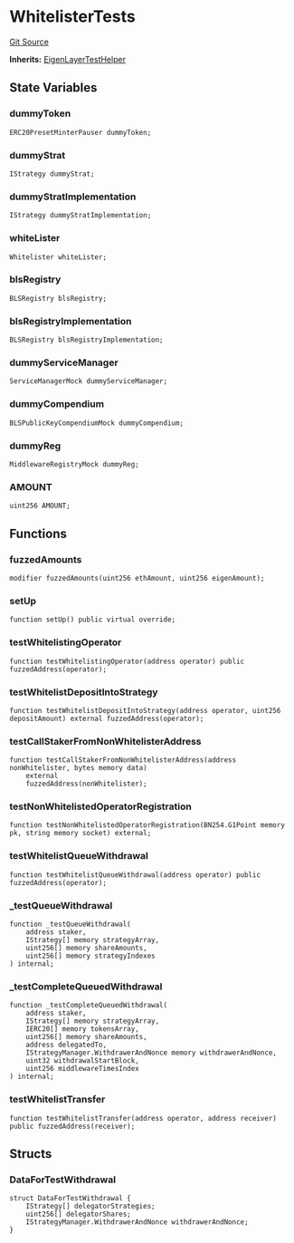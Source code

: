 # WhitelisterTests
[Git Source](https://github.com/Sabnock01/eigenlayer-contracts/blob/fa80db0202cf74fb2bae3ffc6aa6db988074a698/src/test/Whitelister.t.sol)

**Inherits:**
[EigenLayerTestHelper](/docs/docgen/src/src/test/EigenLayerTestHelper.t.sol/contract.EigenLayerTestHelper.md)


## State Variables
### dummyToken

```solidity
ERC20PresetMinterPauser dummyToken;
```


### dummyStrat

```solidity
IStrategy dummyStrat;
```


### dummyStratImplementation

```solidity
IStrategy dummyStratImplementation;
```


### whiteLister

```solidity
Whitelister whiteLister;
```


### blsRegistry

```solidity
BLSRegistry blsRegistry;
```


### blsRegistryImplementation

```solidity
BLSRegistry blsRegistryImplementation;
```


### dummyServiceManager

```solidity
ServiceManagerMock dummyServiceManager;
```


### dummyCompendium

```solidity
BLSPublicKeyCompendiumMock dummyCompendium;
```


### dummyReg

```solidity
MiddlewareRegistryMock dummyReg;
```


### AMOUNT

```solidity
uint256 AMOUNT;
```


## Functions
### fuzzedAmounts


```solidity
modifier fuzzedAmounts(uint256 ethAmount, uint256 eigenAmount);
```

### setUp


```solidity
function setUp() public virtual override;
```

### testWhitelistingOperator


```solidity
function testWhitelistingOperator(address operator) public fuzzedAddress(operator);
```

### testWhitelistDepositIntoStrategy


```solidity
function testWhitelistDepositIntoStrategy(address operator, uint256 depositAmount) external fuzzedAddress(operator);
```

### testCallStakerFromNonWhitelisterAddress


```solidity
function testCallStakerFromNonWhitelisterAddress(address nonWhitelister, bytes memory data)
    external
    fuzzedAddress(nonWhitelister);
```

### testNonWhitelistedOperatorRegistration


```solidity
function testNonWhitelistedOperatorRegistration(BN254.G1Point memory pk, string memory socket) external;
```

### testWhitelistQueueWithdrawal


```solidity
function testWhitelistQueueWithdrawal(address operator) public fuzzedAddress(operator);
```

### _testQueueWithdrawal


```solidity
function _testQueueWithdrawal(
    address staker,
    IStrategy[] memory strategyArray,
    uint256[] memory shareAmounts,
    uint256[] memory strategyIndexes
) internal;
```

### _testCompleteQueuedWithdrawal


```solidity
function _testCompleteQueuedWithdrawal(
    address staker,
    IStrategy[] memory strategyArray,
    IERC20[] memory tokensArray,
    uint256[] memory shareAmounts,
    address delegatedTo,
    IStrategyManager.WithdrawerAndNonce memory withdrawerAndNonce,
    uint32 withdrawalStartBlock,
    uint256 middlewareTimesIndex
) internal;
```

### testWhitelistTransfer


```solidity
function testWhitelistTransfer(address operator, address receiver) public fuzzedAddress(receiver);
```

## Structs
### DataForTestWithdrawal

```solidity
struct DataForTestWithdrawal {
    IStrategy[] delegatorStrategies;
    uint256[] delegatorShares;
    IStrategyManager.WithdrawerAndNonce withdrawerAndNonce;
}
```

